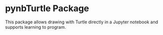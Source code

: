 # pynbTurtle Package  

This package allows drawing with Turtle directly in a Jupyter notebook and supports learning to program.